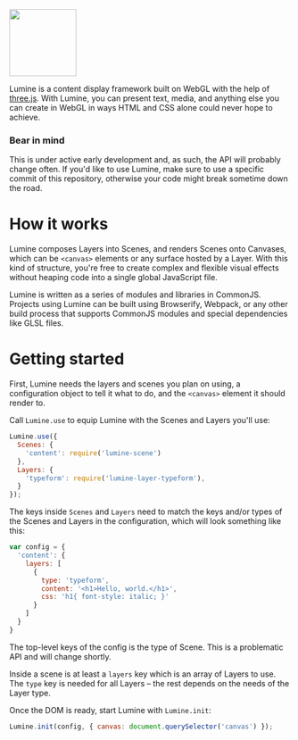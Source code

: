 <img src="https://rawgit.com/thure/lumine/master/docs/assets/lumine.svg" height="120"/>

Lumine is a content display framework built on WebGL with the help of [three.js](http://threejs.org/). With Lumine, you can present text, media, and anything else you can create in WebGL in ways HTML and CSS alone could never hope to achieve.

### Bear in mind

This is under active early development and, as such, the API will probably change often. If you'd like to use Lumine, make sure to use a specific commit of this repository, otherwise your code might break sometime down the road.

# How it works

Lumine composes Layers into Scenes, and renders Scenes onto Canvases, which can be `<canvas>` elements or any surface hosted by a Layer. With this kind of structure, you're free to create complex and flexible visual effects without heaping code into a single global JavaScript file.

Lumine is written as a series of modules and libraries in CommonJS. Projects using Lumine can be built using Browserify, Webpack, or any other build process that supports CommonJS modules and special dependencies like GLSL files.

# Getting started

First, Lumine needs the layers and scenes you plan on using, a configuration object to tell it what to do, and the `<canvas>` element it should render to.

Call `Lumine.use` to equip Lumine with the Scenes and Layers you'll use:

```js
Lumine.use({
  Scenes: {
    'content': require('lumine-scene')
  },
  Layers: {
    'typeform': require('lumine-layer-typeform'),
  }
});
```

The keys inside `Scenes` and `Layers` need to match the keys and/or types of the Scenes and Layers in the configuration, which will look something like this:

```js
var config = {
  'content': {
    layers: [
      {
        type: 'typeform',
        content: '<h1>Hello, world.</h1>',
        css: 'h1{ font-style: italic; }'
      }
    ]
  }
}
```

The top-level keys of the config is the type of Scene. This is a problematic API and will change shortly.

Inside a scene is at least a `layers` key which is an array of Layers to use. The `type` key is needed for all Layers – the rest depends on the needs of the Layer type.

Once the DOM is ready, start Lumine with `Lumine.init`:

```js
Lumine.init(config, { canvas: document.querySelector('canvas') });
```